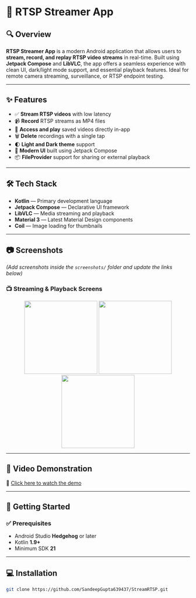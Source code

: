 # 📱 RTSP Streamer App

## 🔍 Overview  
**RTSP Streamer App** is a modern Android application that allows users to **stream, record, and replay RTSP video streams** in real-time. Built using **Jetpack Compose** and **LibVLC**, the app offers a seamless experience with clean UI, dark/light mode support, and essential playback features. Ideal for remote camera streaming, surveillance, or RTSP endpoint testing.

---

## ✨ Features  
- ✅ **Stream RTSP videos** with low latency  
- 📹 **Record** RTSP streams as MP4 files  
- 📁 **Access and play** saved videos directly in-app  
- 🗑 **Delete** recordings with a single tap  
- 🌓 **Light and Dark theme** support  
- 🎨 **Modern UI** built using Jetpack Compose  
- 📦 **FileProvider** support for sharing or external playback  

---

## 🛠 Tech Stack  
- **Kotlin** — Primary development language  
- **Jetpack Compose** — Declarative UI framework  
- **LibVLC** — Media streaming and playback  
- **Material 3** — Latest Material Design components  
- **Coil** — Image loading for thumbnails  

---

## 📷 Screenshots  
*(Add screenshots inside the `screenshots/` folder and update the links below)*

### 📺 Streaming & Playback Screens  
<div align="center">
  <img src="https://github.com/user-attachments/assets/9272ed16-944c-450c-a60b-b8958f9088e5" width="200" />
  <img src="screenshots/screen2.png" width="200" />
  <img src="screenshots/screen3.png" width="200" />
</div>

---

## 🎥 Video Demonstration  
🔗 [Click here to watch the demo](https://github.com/user-attachments/assets/a4760e39-e61c-425f-ab97-de35967e9bbd)

---





## 🚀 Getting Started  

### ✅ Prerequisites  
- Android Studio **Hedgehog** or later  
- Kotlin **1.9+**  
- Minimum SDK **21**

---

## 💻 Installation  

```bash
git clone https://github.com/SandeepGupta639437/StreamRTSP.git

